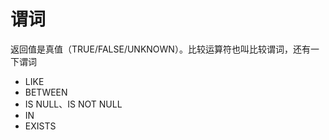 # 谓词
返回值是真值（TRUE/FALSE/UNKNOWN）。比较运算符也叫比较谓词，还有一下谓词

- LIKE
- BETWEEN
- IS NULL、IS NOT NULL
- IN 
- EXISTS